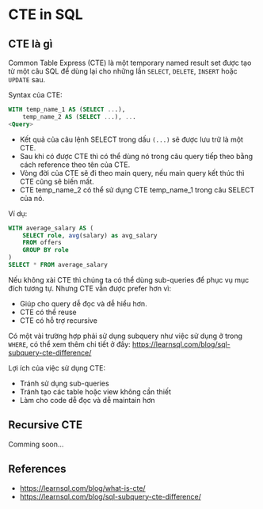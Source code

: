 # CTE in SQL

## CTE là gì
Common Table Express (CTE) là một temporary named result set được tạo từ một câu SQL để dùng lại cho những lần `SELECT`, `DELETE`, `INSERT` hoặc `UPDATE` sau.

Syntax của CTE:
```sql
WITH temp_name_1 AS (SELECT ...), 
	temp_name_2 AS (SELECT ...), ... 
<Query> 
```
- Kết quả của câu lệnh SELECT trong dấu `(...)` sẽ được lưu trữ là một CTE.
- Sau khi có được CTE thì có thể dùng nó trong câu query tiếp theo bằng cách reference theo tên của CTE.
- Vòng đời của CTE sẽ đi theo main query, nếu main query kết thúc thì CTE cũng sẽ biến mất.
- CTE temp_name_2 có thể sử dụng CTE temp_name_1 trong câu SELECT của nó.

Ví dụ:
```sql
WITH average_salary AS (
	SELECT role, avg(salary) as avg_salary
	FROM offers
	GROUP BY role
)
SELECT * FROM average_salary
```

Nếu không xài CTE thì chúng ta có thể dùng sub-queries để phục vụ mục đích tương tự. Nhưng CTE vẫn được prefer hơn vì:
- Giúp cho query dễ đọc và dễ hiểu hơn.
- CTE có thể reuse
- CTE có hỗ trợ recursive

Có một vài trường hợp phải sử dụng subquery như việc sử dụng ở trong `WHERE`, có thể xem thêm chi tiết ở đây: https://learnsql.com/blog/sql-subquery-cte-difference/

Lợi ích của việc sử dụng CTE:
- Tránh sử dụng sub-queries
- Tránh tạo các table hoặc view không cần thiết
- Làm cho code dễ đọc và dễ maintain hơn

## Recursive CTE
Comming soon...

## References
- https://learnsql.com/blog/what-is-cte/
- https://learnsql.com/blog/sql-subquery-cte-difference/
